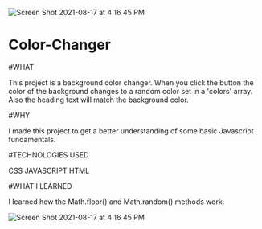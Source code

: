 ![Screen Shot 2021-08-17 at 4 16 45 PM](https://user-images.githubusercontent.com/84736245/129794667-6056b46c-50e3-494e-bb25-363355a56e19.png)
# Color-Changer

#WHAT

This project is a background color changer. When you click the button the color of the background changes to a random color set in a 'colors' array. Also the heading text will match the background color.

#WHY 

I made this project to get a better understanding of some basic Javascript fundamentals.

#TECHNOLOGIES USED

CSS JAVASCRIPT HTML

#WHAT I LEARNED

I learned how the Math.floor() and Math.random() methods work. 

![Screen Shot 2021-08-17 at 4 16 45 PM](https://user-images.githubusercontent.com/84736245/129794708-ef7be29d-f3d4-4d87-a276-db8432afdfdf.png)


  
